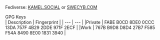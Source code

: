 

Fediverse: <a rel="me" href="https://kamel.social/@ventris">KAMEL.SOCIAL</a> or <a rel="me" href="https://swecyb.com/@ventris">SWECYB.COM</a>

GPG Keys  
| Description | Fingerprint |
| --- | --- |
|Private | FABE B0CD 8DE0 0CCC 13DA 757F 4B29 2DDE 971F 2ECF |
|Work | 767B B9D8 D8D4 27B7 F585 F54A 8490 8E00 1831 3940 |

